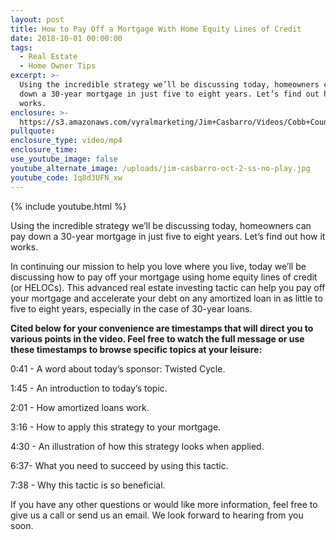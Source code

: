 ```yaml
---
layout: post
title: How to Pay Off a Mortgage With Home Equity Lines of Credit
date: 2018-10-01 00:00:00
tags:
  - Real Estate
  - Home Owner Tips
excerpt: >-
  Using the incredible strategy we’ll be discussing today, homeowners can pay
  down a 30-year mortgage in just five to eight years. Let’s find out how it
  works.
enclosure: >-
  https://s3.amazonaws.com/vyralmarketing/Jim+Casbarro/Videos/Cobb+County+Real+Estate+-+How+to+Pay+Off+a+Mortgage+With+Home+Equity+Lines+of+Credit.mp4
pullquote:
enclosure_type: video/mp4
enclosure_time:
use_youtube_image: false
youtube_alternate_image: /uploads/jim-casbarro-oct-2-ss-no-play.jpg
youtube_code: 1q8d3UFN_xw
---
```


{% include youtube.html %}

Using the incredible strategy we’ll be discussing today, homeowners can pay down a 30-year mortgage in just five to eight years. Let’s find out how it works.

In continuing our mission to help you love where you live, today we’ll be discussing how to pay off your mortgage using home equity lines of credit (or HELOCs). This advanced real estate investing tactic can help you pay off your mortgage and accelerate your debt on any amortized loan in as little to five to eight years, especially in the case of 30-year loans.

**Cited below for your convenience are timestamps that will direct you to various points in the video. Feel free to watch the full message or use these timestamps to browse specific topics at your leisure:**

0:41 - A word about today’s sponsor: Twisted Cycle.

1:45 - An introduction to today’s topic.

2:01 - How amortized loans work.

3:16 - How to apply this strategy to your mortgage.

4:30 - An illustration of how this strategy looks when applied.

6:37- What you need to succeed by using this tactic.

7:38 - Why this tactic is so beneficial.

If you have any other questions or would like more information, feel free to give us a call or send us an email. We look forward to hearing from you soon.